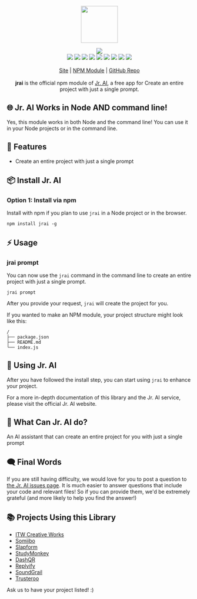 <p align="center">
  <a href="https://itwcreativeworks.com">
    <!-- <img src="https://cdn.itwcreativeworks.com/assets/jrai/images/logo/jrai-brandmark-black-x.svg" width="100px"> -->
    <img src="https://cdn.itwcreativeworks.com/assets/itw-creative-works/images/logo/itw-creative-works-brandmark-black-x.svg" width="100px">
  </a>
</p>

<p align="center">
  <img src="https://img.shields.io/github/package-json/v/itw-creative-works/jrai.svg">
  <br>
  <img src="https://img.shields.io/librariesio/release/npm/jrai.svg">
  <img src="https://img.shields.io/bundlephobia/min/jrai.svg">
  <img src="https://img.shields.io/codeclimate/maintainability-percentage/itw-creative-works/jrai.svg">
  <img src="https://img.shields.io/npm/dm/jrai.svg">
  <img src="https://img.shields.io/node/v/jrai.svg">
  <img src="https://img.shields.io/website/https/itwcreativeworks.com.svg">
  <img src="https://img.shields.io/github/license/itw-creative-works/jrai.svg">
  <img src="https://img.shields.io/github/contributors/itw-creative-works/jrai.svg">
  <img src="https://img.shields.io/github/last-commit/itw-creative-works/jrai.svg">
  <br>
  <br>
  <a href="https://itwcreativeworks.com">Site</a> | <a href="https://www.npmjs.com/package/jrai">NPM Module</a> | <a href="https://github.com/itw-creative-works/jrai">GitHub Repo</a>
  <br>
  <br>
  <strong>jrai</strong> is the official npm module of <a href="https://itwcreativeworks.com?ref=jrai">Jr. AI</a>, a free app for Create an entire project with just a single prompt.
</p>

## 🌐 Jr. AI Works in Node AND command line!
Yes, this module works in both Node and the command line! You can use it in your Node projects or in the command line.

## 🦄 Features
* Create an entire project with just a single prompt

<!-- ## 🔑 Getting an API key
You can use so much of `jrai` for free, but if you want to do some advanced stuff, you'll need an API key. You can get one by [signing up for a Jr. AI account](https://itwcreativeworks.com/signup). -->

## 📦 Install Jr. AI
### Option 1: Install via npm
Install with npm if you plan to use `jrai` in a Node project or in the browser.
```shell
npm install jrai -g
```
<!-- If you plan to use `jrai` in a browser environment, you will probably need to use [Webpack](https://www.npmjs.com/package/webpack), [Browserify](https://www.npmjs.com/package/browserify), or a similar service to compile it. -->

<!-- ```js
const jrai = new (require('jrai'))({
  // Not required, but having one removes limits (get your key at https://itwcreativeworks.com).
  apiKey: 'api_test_key'
});
``` -->

## ⚡️ Usage
<!-- ### jrai.run(options)
```js
jrai.run(options);
``` -->
### jrai prompt
You can now use the `jrai` command in the command line to create an entire project with just a single prompt.
```shell
jrai prompt
```
After you provide your request, `jrai` will create the project for you.

If you wanted to make an NPM module, your project structure might look like this:
```text
/
├── package.json
├── README.md
└── index.js
```

## 📘 Using Jr. AI
After you have followed the install step, you can start using `jrai` to enhance your project.

For a more in-depth documentation of this library and the Jr. AI service, please visit the official Jr. AI website.

## 📝 What Can Jr. AI do?
An AI assistant that can create an entire project for you with just a single prompt

## 🗨️ Final Words
If you are still having difficulty, we would love for you to post
a question to [the Jr. AI issues page](https://github.com/itw-creative-works/jrai/issues). It is much easier to answer questions that include your code and relevant files! So if you can provide them, we'd be extremely grateful (and more likely to help you find the answer!)

## 📚 Projects Using this Library
* [ITW Creative Works](https://itwcreativeworks.com)
* [Somiibo](https://somiibo.com)
* [Slapform](https://slapform.com)
* [StudyMonkey](https://studymonkey.ai)
* [DashQR](https://dashqr.com)
* [Replyify](https://replyify.app)
* [SoundGrail](https://soundgrail.com)
* [Trusteroo](https://trusteroo.com)

Ask us to have your project listed! :)
